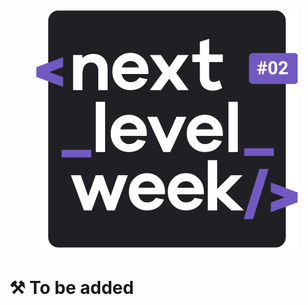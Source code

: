 <h1 align="center">
    <img alt="" title="" src="readmeImages/nlw02Logo.svg">
</h1>

# ⚒️ To be added
